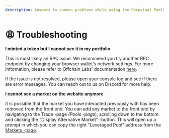 ```yaml
---
description: Answers to common problems while using the Perpetual Pools product.
---
```


# 😩 Troubleshooting

**I minted a token but I cannot see it in my portfolio**

This is most likely an RPC issue. We recommend you try another RPC endpoint by changing your browser wallet's network settings. For more information, please refer to Offchain Labs' documentation [here](https://developer.offchainlabs.com/docs/mainnet#getting-started).

If the issue is not resolved, please open your console log and see if there are error messages. You can reach out to us on Discord for more help.

**I cannot see a market on the website anymore**

It is possible that the market you have interacted previously with has been removed from the front end. You can add any market to the front end by navigating to the Trade -page _(Pools -page_), scrolling down to the bottom and clicking the "Display Alternative Market" -button. This will open up a prompt in which you can copy the right "Leveraged Pool" address from the [Markets -page](advanced-topics/markets-arbitrum-one/).
